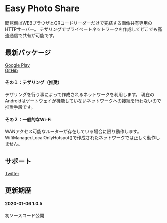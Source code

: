 # Easy Photo Share

閲覧側はWEBブラウザとQRコードリーダーだけで完結する画像共有専用のHTTPサーバー。
テザリングでプライベートネットワークを作成してどこでも高速通信で共有が可能です。
<br>

## 最新パッケージ
[Google Play](https://play.google.com/store/apps/details?id=com.silverintegral.easyphotoshare&hl=ja)
<br>
[GitHib](app/release/app-release.apk)
<br>

#### その１：テザリング（推奨）
テザリングを行う事によって作成されるネットワークを利用します。
現在のAndroidはゲートウェイが機能していないネットワークへの接続を行わないので推奨手段です。

#### その２：一般的なWi-Fi
WANアクセス可能なルーターが存在している場合に限り動作します。
WifiManager.LocalOnlyHotspot()で作成されたネットワークでは正しく動作しません。
<br>

## サポート
[Twitter](https://twitter.com/xenncamcos)
<br>

## 更新期歴

#### 2020-01-06 1.0.5
初ソースコード公開

